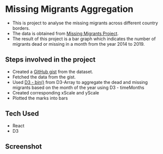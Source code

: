 # Missing Migrants Aggregation

- This is project to analyse the missing migrants across different country borders.
- The data is obtained from [Missing Migrants Project](https://missingmigrants.iom.int/downloads).
- The result of this project is a bar graph which indicates the number of migrants dead or missing in a month from the year 2014 to 2019.

## Steps involved in the project

- Created a [GitHub gist](https://gist.github.com/Shanmukh459/4c248231ead6a0e01c9247afa4f57238) from the dataset.
- Fetched the data from the gist.
- Used [D3 - bin()](https://d3js.org/d3-array/bin) from D3-Array to aggregate the dead and missing migrants based on the month of the year using D3 - timeMonths
- Created corresponding xScale and yScale
- Plotted the marks into bars

## Tech Used

- React
- D3

## Screenshot


